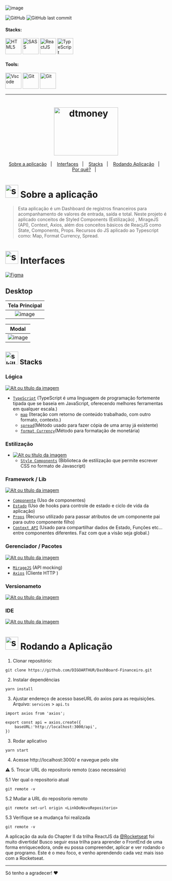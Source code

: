 <!-- VISUALIZAR NO VSCODE  CTRL + K  V -->

<!-- BADGES https://www.youtube.com/watch?v=cRoBt6AZgjc
https://dev.to/envoy_/150-badges-for-github-pnk

BUILD BADGES
https://shields.io
ICONS
https://simpleicons.org/?q=react
-->

 <!------------------------------------BANNER PROJECT-->

![image](https://user-images.githubusercontent.com/59892368/163741548-c53122c4-2bf7-4e96-b194-fbd7c2af4d41.png)


 <!------------------------------------SHIELDS PROJECT-->
![GitHub](https://img.shields.io/github/license/digoarthur/DashBoard-Financeiro)
![GitHub last commit](https://img.shields.io/github/last-commit/digoarthur/DashBoard-Financeiro)

 <!------------------------------------STACKS-->
 
#### Stacks:
<p align="left">

  
 <a href="https://developer.mozilla.org/pt-BR/docs/Web/HTML"><img  alt="HTML5"  width="50" height="50" src="https://user-images.githubusercontent.com/59892368/222955162-5b69600b-8953-45bd-9144-56fb3491d54e.svg"><a/>
   <a href="https://sass-lang.com"><img  alt="SASS"  width="50" height="50" src="https://user-images.githubusercontent.com/59892368/163742043-d6c47b38-187c-47d5-8d09-b1870b86b612.png"><a/>
  <a href="https://pt-br.reactjs.org/"><img  alt="ReactJS"  width="50" height="50" src="https://user-images.githubusercontent.com/59892368/210763677-ee1a0283-eea7-45de-9589-86d7c50a8cb0.svg"><a/>
   <a href="https://www.typescriptlang.org/"><img  alt="TypeScript"  width="50" height="50" src="https://user-images.githubusercontent.com/59892368/210762527-ae3afe1f-fe36-46a9-98ad-35dbae4d1adf.svg"><a/>

</p>

     
     
     
 <!------------------------------------TOOLS-->
 #### Tools:

<p align="left">

 <a href="https://code.visualstudio.com/"><img  alt="Vscode"  width="50" height="50" src="https://user-images.githubusercontent.com/59892368/223381414-d3066c8b-c3ee-4fae-943d-481857e88000.svg"><a/>
 <a href="https://git-scm.com/"><img  alt="Git"  width="50" height="50" src="https://user-images.githubusercontent.com/59892368/223381109-88617798-75ae-4f3a-bc4a-1210637f818c.svg"><a/>
  <a href="https://yarnpkg.com"><img  alt="Git"  width="50" height="50" src="https://user-images.githubusercontent.com/59892368/197615074-2e78b82c-b853-455c-8920-272cf1ce6399.svg"><a/>   
 
</p>
     

---
    
  <!------------------------------------PROJECT ICON-->
  <h1 align="center">
  <img width="200" height="150" alt="dtmoney" title="dtmoney" src="https://user-images.githubusercontent.com/59892368/163898567-20684725-e8c1-49b9-8a52-4aedfeb3b7e3.svg" />
</h1>

 <!------------------------------------SUMMARY-->
   
  
<p align="center">
<a href="https://github.com/DIGOARTHUR/DashBoard-Financeiro#--sobre-a-aplicação-">Sobre a aplicação</a>&nbsp;&nbsp;&nbsp;|&nbsp;&nbsp;&nbsp;
<a href="https://github.com/DIGOARTHUR/DashBoard-Financeiro#--interfaces-"> Interfaces</a>&nbsp;&nbsp;&nbsp;|&nbsp;&nbsp;&nbsp;
<a href="https://github.com/DIGOARTHUR/DashBoard-Financeiro#-stacks-">Stacks</a>&nbsp;&nbsp;&nbsp;|&nbsp;&nbsp;&nbsp;
<a href="https://github.com/DIGOARTHUR/DashBoard-Financeiro#-rodando-a-aplicação">Rodando Aplicação</a>&nbsp;&nbsp;&nbsp;|&nbsp;&nbsp;&nbsp;
<a href="https://github.com/DIGOARTHUR/DashBoard-Financeiro#-por-quê--">Por quê?</a>&nbsp;&nbsp;&nbsp;|&nbsp;&nbsp;&nbsp;
</p> 

  
   <!------------------------------------DESCRIPTION-->
  
  
# <img  alt="skills"  width="40" height="40" src="https://user-images.githubusercontent.com/59892368/148622497-164365e8-f6b0-4f40-bc75-a0ed4da6059b.png">  Sobre a aplicação <!---write here : talk a little about project: what's does, example.  -->
> Esta aplicação é um Dashboard de registros financeiros para acompanhamento de valores de entrada, saída e total. Neste projeto é aplicado conceitos de Styled Components (Estilização) , MirageJS (API), Context, Axios, além dos conceitos básicos de ReacjJS como State, Components, Props. Recursos do JS aplicado ao Typescript como: Map, Format Currency, Spread.

  <!------------------------------------LAYOUT -->

# <img  alt="skills"  width="40" height="40" src="https://user-images.githubusercontent.com/59892368/149667468-f228e4e8-c2f0-474d-858d-6b9216f49b2f.png">  Interfaces <!---write here : demonstration of the application layout.  -->
<a href="https://www.figma.com/file/0xmu9mj2TJYoIOubBFWsk5/dtmoney-Ignite-(Copy)?node-id=0%3A1" target="_blank"><img alt="Figma" src="https://img.shields.io/badge/figma%20-%23F24E1E.svg?&style=for-the-badge&logo=figma&logoColor=white"/></a>
    
## Desktop

|                             Tela Principal                             |
| :-------------------------------------------------------------------: |
|   ![image](https://user-images.githubusercontent.com/59892368/178364272-4741ee5d-b05f-47df-9e95-7d985d116d1a.png) |


|                             Modal                             |
| :-------------------------------------------------------------------: |
|  ![image](https://user-images.githubusercontent.com/59892368/178840668-83e941d6-e975-48ce-9eaa-cbda715f53a8.png) |






  

  

<!------------------------------------LIST: STACKS , LIBS & TOOLS-->

## <img  alt="skills"  width="40" height="40" src="https://user-images.githubusercontent.com/59892368/197614534-e12fb94a-b5cf-44ff-8d57-debad7299b0b.png"> Stacks <!---write here: learned concepts; -->

### Lógica 

 <a href="https://www.typescriptlang.org/"> ![Alt ou título da imagem](https://img.shields.io/badge/-TypeScript-/?logo=TypeScript&logoColor=white&color=informational)<a/>
 * [`TypeScript`](https://www.typescriptlang.org/) (TypeScript é uma linguagem de programação fortemente tipada que se baseia em JavaScript, oferecendo melhores ferramentas em qualquer escala.)
   * [`map`](https://developer.mozilla.org/pt-BR/docs/Web/JavaScript/Reference/Global_Objects/Map) (Iteração com retorno de conteúdo trabalhado, com outro formato, contexto.)
   * [`spread`](https://developer.mozilla.org/pt-BR/docs/Web/JavaScript/Reference/Operators/Spread_syntax)(Método usado para fazer cópia de uma array já existente)
   * [`format Currency`](https://stackoverflow.com/questions/60011347/intl-numberformat-doesnt-convert-to-pt-br-locale)(Método para formatação de monetária)


 

   
### Estilização 
* <a href="https://styled-components.com"> ![Alt ou título da imagem](https://img.shields.io/badge/-styledComponents-/?logo=styled-components&logoColor=white&color=orange)<a/>
  * [`Style Components`](https://styled-components.com) (Biblioteca de estilização que permite escrever CSS no formato de Javascript)
   
### Framework / Lib
<a href="https://reactjs.org"> ![Alt ou título da imagem](https://img.shields.io/badge/-ReactJS-/?logo=React&logoColor=white&color=blue)<a/> 
  * [`Componente`](https://reactjs.org/docs/components-and-props.html) (Uso de componentes)
  * [`Estado`](https://reactjs.org/docs/state-and-lifecycle.html) (Uso de hooks para controle de estado e ciclo de vida da aplicação)
  * [`Props`](https://reactjs.org/docs/state-and-lifecycle.html) (Recurso utilizado para passar atributos de um componente pai para outro componente filho)
  * [`Context API`](https://reactjs.org/docs/context.html) (Usado para compartilhar dados de Estado, Funções etc... entre componentes diferentes. Faz com que a visão seja global.)
  
  
### Gerenciador / Pacotes
 <a href="https://yarnpkg.com"> ![Alt ou título da imagem](https://img.shields.io/badge/-Yarn-/?logo=Yarn&logoColor=white&color=blue)<a/> 
  * [`MirageJS`](https://miragejs.com) (API mocking)
  * [`Axios`](https://axios-http.com/ptbr/docs/intro) (Cliente HTTP )
  
 ### Versionameto
 <a href="https://git-scm.com"> ![Alt ou título da imagem](https://img.shields.io/badge/-Git-/?logo=Git&logoColor=white&color=red)<a/> 
 ### IDE
 <a href="https://code.visualstudio.com"> ![Alt ou título da imagem](https://img.shields.io/badge/-VisualStudioCode-/?logo=VisualStudioCode&logoColor=white&color=informational)<a/>  




<!--
# <img  alt="skills"  width="40" height="40" src="https://user-images.githubusercontent.com/59892368/148622723-8e753e71-6bbf-46c3-b1b5-4fcc3d841a88.png"> Observações

:white_check_mark: FrontEnd
-->


  <!------------------------------------RUN APP-->
 
 # <img  alt="skills"  width="40" height="40" src="https://user-images.githubusercontent.com/59892368/142216697-dd93272c-c614-4664-9d63-c4e4dfc3e0f3.gif"> Rodando a Aplicação
 


1. Clonar repositório:

```
git clone https://github.com/DIGOARTHUR/DashBoard-Financeiro.git
```

2. Instalar dependências

```
yarn install
```
 
3. Ajustar endereço de acesso baseURL do axios para as requisições. Arquivo: `services` > `api.ts`
 
```
import axios from 'axios';

export const api = axios.create({
    baseURL:'http://localhost:3000/api',
})
```
 
3. Rodar aplicativo

```
yarn start
```

4. Acesse http://localhost:3000/ e navegue pelo site

:warning: 5. Trocar URL do repositorio remoto (caso necessário)

  5.1 Ver qual o repositorio atual
```
git remote -v
```
  5.2 Mudar a URL do repositorio remoto
```
git remote set-url origin <LinkDoNovoRepositorio>
```
  5.3 Verifique se a mudança foi realizada
```
git remote -v
```

  <!------------------------------------WHY/THANKS->
  
 # <img  alt="skills"  width="40" height="40" src="https://user-images.githubusercontent.com/59892368/148622627-c1eaa513-ca90-49e2-b5b8-c11d369becef.png"> Por quê?  <!---write here : motivation that led to created ; why did you do this program?   -->
A aplicação da aula do Chapter II da trilha ReactJS da [@Rocketseat](https://github.com/Rocketseat) foi muito divertida! Busco seguir essa trilha para aprender o FrontEnd de uma forma enriquecedora, onde eu possa compreender, aplicar e ver rodando o que programo. Este é o meu foco, e venho aprendendo cada vez mais isso com a Rocketseat.
   
   ---
  Só tenho a agradecer! ♥
 
 
